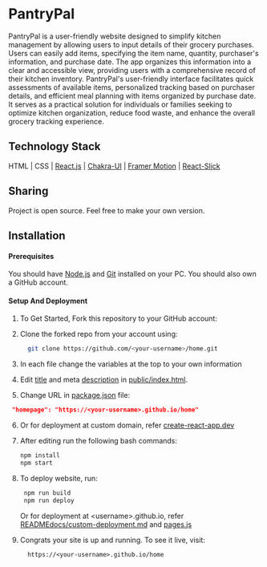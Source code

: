 # PantryPal
PantryPal is a user-friendly website designed to simplify kitchen management by allowing users to input details of their grocery purchases. Users can easily add items, specifying the item name, quantity, purchaser's information, and purchase date. The app organizes this information into a clear and accessible view, providing users with a comprehensive record of their kitchen inventory. PantryPal's user-friendly interface facilitates quick assessments of available items, personalized tracking based on purchaser details, and efficient meal planning with items organized by purchase date. It serves as a practical solution for individuals or families seeking to optimize kitchen organization, reduce food waste, and enhance the overall grocery tracking experience.

## Technology Stack
HTML | CSS | [React.js](https://react.dev/) | [Chakra-UI](https://chakra-ui.com/) | [Framer Motion](https://www.framer.com/motion/) | [React-Slick](https://react-slick.neostack.com/)

## Sharing
Project is open source. Feel free to make your own version.

## Installation
#### Prerequisites
You should have [Node.js](https://nodejs.org/en) and [Git](https://git-scm.com/) installed on your PC. You should also own a GitHub account.

#### Setup And Deployment 

1. To Get Started, Fork this repository to your GitHub account:
2. Clone the forked repo from your account using:

   ```bash
     git clone https://github.com/<your-username>/home.git
   ```

3. In each file change the variables at the top to your own information

4. Edit [title](./public/index.html#L34) and meta [description](./public/index.html#L13) in [public/index.html](./public/index.html).

5.  Change URL in [package.json](./package.json) file:

   ```json
    "homepage": "https://<your-username>.github.io/home"
   ```
6. Or for deployment at custom domain, refer [create-react-app.dev](https://create-react-app.dev/docs/deployment/#step-1-add-homepage-to-packagejson)

7. After editing run the following bash commands:

   ```bash
   npm install
   npm start
   ```

8. To deploy website, run:

   ```bash
    npm run build
    npm run deploy
   ```

   Or for deployment at \<username>.github.io, refer [READMEdocs/custom-deployment.md](./READMEdocs/custom-deployment.md) and [pages.js](./pages.js)

9. Congrats your site is up and running. To see it live, visit:

   ```https
     https://<your-username>.github.io/home
   ```



